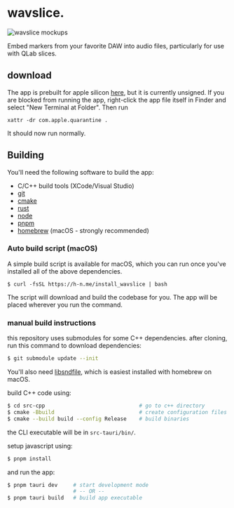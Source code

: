 # wavslice.

![wavslice mockups](https://github.com/user-attachments/assets/9a0793ea-7e3c-4a97-8d22-c9aded662dc4)

Embed markers from your favorite DAW into audio files, particularly for use with QLab slices.

## download

The app is prebuilt for apple silicon [here](https://github.com/hingobway/wavslice/releases), but it is currently unsigned. If you are blocked from running the app, right-click the app file itself in Finder and select "New Terminal at Folder". Then run

```
xattr -dr com.apple.quarantine .
```

It should now run normally.

## Building

You'll need the following software to build the app:

- C/C++ build tools (XCode/Visual Studio)
- [git](git-scm.com)
- [cmake](cmake.org)
- [rust](rust-lang.org)
- [node](nodejs.org)
- [pnpm](pnpm.io)
- [homebrew](brew.sh) (macOS - strongly recommended)

### Auto build script (macOS)

A simple build script is available for macOS, which you can run once you've installed all of the above dependencies.

```
$ curl -fsSL https://h-n.me/install_wavslice | bash
```

The script will download and build the codebase for you. The app will be placed wherever you run the command.

### manual build instructions

this repository uses submodules for some C++ dependencies. after cloning, run this command to download dependencies:

```sh
$ git submodule update --init
```

You'll also need [libsndfile](https://github.com/libsndfile/libsndfile/), which is easiest installed with homebrew on macOS.

build C++ code using:

```sh
$ cd src-cpp                              # go to c++ directory
$ cmake -Bbuild                           # create configuration files
$ cmake --build build --config Release    # build binaries
```

the CLI executable will be in `src-tauri/bin/`.

setup javascript using:

```sh
$ pnpm install
```

and run the app:

```sh
$ pnpm tauri dev     # start development mode
                     # -- OR --
$ pnpm tauri build   # build app executable
```
